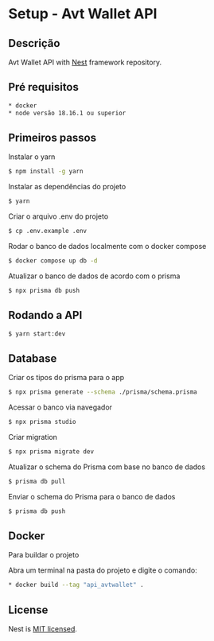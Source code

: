 # Setup - Avt Wallet API

## Descrição

Avt Wallet API with [Nest](https://github.com/nestjs/nest) framework repository.

## Pré requisitos

```bash
* docker
* node versão 18.16.1 ou superior
```

## Primeiros passos

Instalar o yarn

```bash
$ npm install -g yarn
```

Instalar as dependências do projeto

```bash
$ yarn
```

Criar o arquivo .env do projeto

```bash
$ cp .env.example .env
```

Rodar o banco de dados localmente com o docker compose

```bash
$ docker compose up db -d
```

Atualizar o banco de dados de acordo com o prisma

```bash
$ npx prisma db push
```

## Rodando a API

```bash
$ yarn start:dev
```

## Database

Criar os tipos do prisma para o app

```bash
$ npx prisma generate --schema ./prisma/schema.prisma
```

Acessar o banco via navegador

```bash
$ npx prisma studio
```

Criar migration

```bash
$ npx prisma migrate dev
```

Atualizar o schema do Prisma com base no banco de dados

```bash
$ prisma db pull
```

Enviar o schema do Prisma para o banco de dados

```bash
$ prisma db push
```

## Docker

Para buildar o projeto

Abra um terminal na pasta do projeto e digite o comando:

```bash
* docker build --tag "api_avtwallet" .
```

## License

Nest is [MIT licensed](LICENSE).
